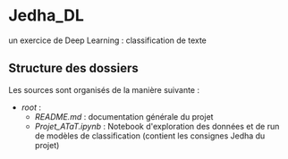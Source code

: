 # Jedha_DL
un exercice de Deep Learning : classification de texte

## Structure des dossiers

Les sources sont organisés de la manière suivante :
 - *root* :
   - *README.md* : documentation générale du projet 
   - *Projet_ATaT.ipynb* : Notebook d'exploration des données et de run de modèles de classification (contient les consignes Jedha du projet)
